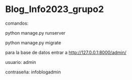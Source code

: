 # Blog_Info2023_grupo2

comandos:

python manage.py runserver

python manage.py migrate



para la base de datos entrar a http://127.0.0.1:8000/admin/ 

usuario: admin

contraseña: infoblogadmin
